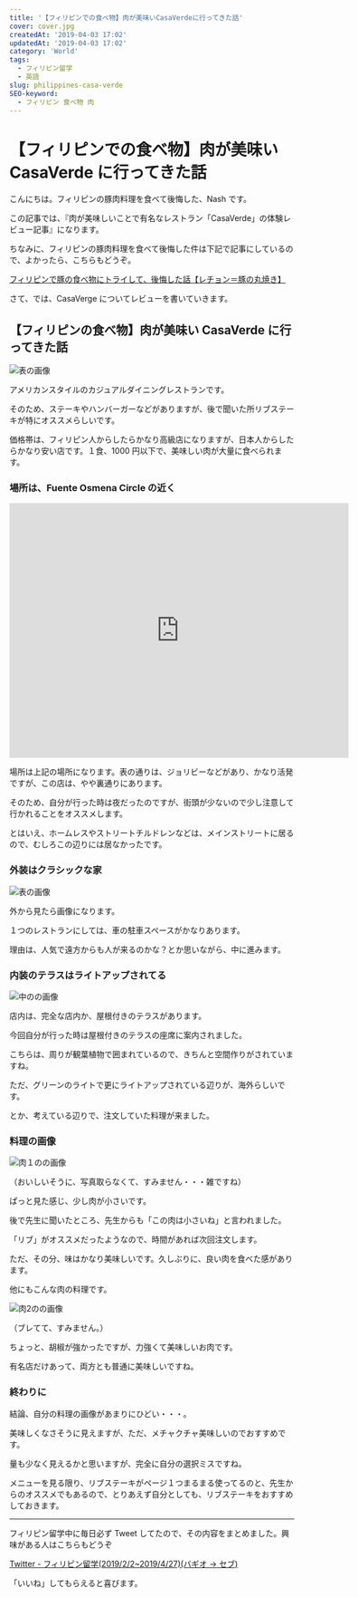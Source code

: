 ```yaml
---
title: '【フィリピンでの食べ物】肉が美味いCasaVerdeに行ってきた話'
cover: cover.jpg
createdAt: '2019-04-03 17:02'
updatedAt: '2019-04-03 17:02'
category: 'World'
tags:
  - フィリピン留学
  - 英語
slug: philippines-casa-verde
SEO-keyword:
  - フィリピン 食べ物 肉
---
```


# 【フィリピンでの食べ物】肉が美味い CasaVerde に行ってきた話

こんにちは。フィリピンの豚肉料理を食べて後悔した、Nash です。

この記事では、『肉が美味しいことで有名なレストラン「CasaVerde」の体験レビュー記事』になります。

ちなみに、フィリピンの豚肉料理を食べて後悔した件は下記で記事にしているので、よかったら、こちらもどうぞ。

[フィリピンで豚の食べ物にトライして、後悔した話【レチョン＝豚の丸焼き】](./philippines-zubuchon)

さて、では、CasaVerge についてレビューを書いていきます。

## 【フィリピンの食べ物】肉が美味い CasaVerde に行ってきた話

![表の画像](./1.jpg)

アメリカンスタイルのカジュアルダイニングレストランです。

そのため、ステーキやハンバーガーなどがありますが、後で聞いた所リブステーキが特にオススメらしいです。

価格帯は、フィリピン人からしたらかなり高級店になりますが、日本人からしたらかなり安い店です。１食、1000 円以下で、美味しい肉が大量に食べられます。

### 場所は、Fuente Osmena Circle の近く

<iframe src="https://www.google.com/maps/embed?pb=!1m18!1m12!1m3!1d2381.7493312083725!2d123.89548866480811!3d10.306509627819606!2m3!1f0!2f0!3f0!3m2!1i1024!2i768!4f13.1!3m3!1m2!1s0x33a9995023e44bfd%3A0x23f1299947769fc7!2z44Kr44O844K144O744O044Kn44Or44OH!5e0!3m2!1sja!2sph!4v1554299169020!5m2!1sja!2sph" width="600" height="450" frameborder="0" style="border:0" allowfullscreen></iframe>

場所は上記の場所になります。表の通りは、ジョリビーなどがあり、かなり活発ですが、この店は、やや裏通りにあります。

そのため、自分が行った時は夜だったのですが、街頭が少ないので少し注意して行かれることをオススメします。

とはいえ、ホームレスやストリートチルドレンなどは、メインストリートに居るので、むしろこの辺りには居なかったです。

### 外装はクラシックな家

![表の画像](./2.jpg)

外から見たら画像になります。

１つのレストランにしては、車の駐車スペースがかなりあります。

理由は、人気で遠方からも人が来るのかな？とか思いながら、中に進みます。

### 内装のテラスはライトアップされてる

![中のの画像](./3.jpg)

店内は、完全な店内か、屋根付きのテラスがあります。

今回自分が行った時は屋根付きのテラスの座席に案内されました。

こちらは、周りが観葉植物で囲まれているので、きちんと空間作りがされていますね。

ただ、グリーンのライトで更にライトアップされている辺りが、海外らしいです。

とか、考えている辺りで、注文していた料理が来ました。

### 料理の画像

![肉１のの画像](./cover.jpg)

（おいしいそうに、写真取らなくて、すみません・・・雑ですね）

ぱっと見た感じ、少し肉が小さいです。

後で先生に聞いたところ、先生からも「この肉は小さいね」と言われました。

「リブ」がオススメだったようなので、時間があれば次回注文します。

ただ、その分、味はかなり美味しいです。久しぶりに、良い肉を食べた感があります。

他にもこんな肉の料理です。

![肉2のの画像](./4.jpg)

（ブレてて、すみません。）

ちょっと、胡椒が強かったですが、力強くて美味しいお肉です。

有名店だけあって、両方とも普通に美味しいですね。

### 終わりに

結論、自分の料理の画像があまりにひどい・・・。

美味しくなさそうに見えますが、ただ、メチャクチャ美味しいのでおすすめです。

量も少なく見えるかと思いますが、完全に自分の選択ミスですね。

メニューを見る限り、リブステーキがページ１つまるまる使ってるのと、先生からのオススメでもあるので、とりあえず自分としても、リブステーキをおすすめしておきます。

---

フィリピン留学中に毎日必ず Tweet してたので、その内容をまとめました。興味がある人はこちらもどうぞ

[Twitter - フィリピン留学(2019/2/2~2019/4/27)(バギオ → セブ)](https://twitter.com/i/moments/1108015112575541249)

「いいね」してもらえると喜びます。
